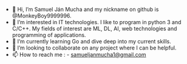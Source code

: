 - 👋 Hi, I’m Samuel Ján Mucha and my nickname on github is @MonkeyBoy9999996.
- 👀 I’m interested in IT technologies. I like to program in python 3 and C/C++. My fields of interest are ML, DL, AI, web technologies and programming of applications.
- 🌱 I’m currently learning Go and dive deep into my current skills.
- 💞️ I’m looking to collaborate on any project where I can be helpful.
- 📫 How to reach me : - samueljanmucha1@gmail.com
